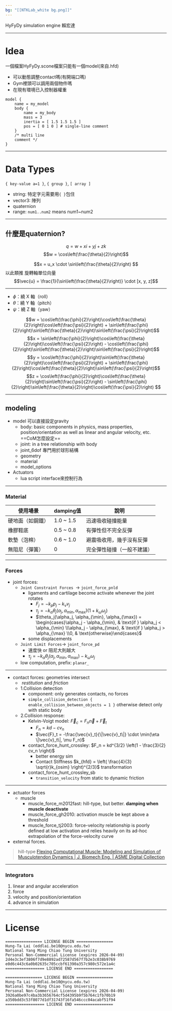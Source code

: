 ```yaml
---
bg: "[[NTKLab_white bg.png]]"
---
```

<style>
    .reveal {
        font-family: 'Times New Roman', '標楷體';
        font-size: 30px;
        text-align: left;
        color: black;
        background-size: cover;
        background-position: center;
    }
	.reveal h1,
	.reveal h2,
	.reveal h3,
	.reveal h4,
	.reveal h5,
	.reveal h6 {
	  font-family: 'Times New Roman', '標楷體';
	  color: black;
	  %%text-transform: lowercase%%;
	  text-transform: capitalize;
	}
	.with-border{
		border: 1px solid red;
	}
</style>
<grid drag="60 10" drop="-3 40">
HyFyDy simulation engine
<!-- element style="font-size: 35px;align: left; text-align: left;color: white"-->
</grid>

<grid drag="50 10" drop="40 70">
賴宏達
<!-- element style="font-size: 30px;align: right; text-align: right"-->
</grid>

<!-- slide bg="../NTKLab_white bg_cover_resize.png"-->

---
# Idea
一個檔案HyFyDy.scone檔案只能有一個model(來自.hfd)
- 可以動態調整contact嗎(有開端口嗎)
- Gym裡頭可以調用兩個物件嗎
- 在現有環境已入控制器權重

```
model {
    name = my_model 
    body {
        name = my_body
        mass = 3
        inertia = [ 1.5 1.5 1.5 ]
        pos = [ 0 1 0 ] # single-line comment
    }
    /* multi line
    comment */
}
```

---
# Data Types
`{ key-value a=1 }`, `{ group }`, `[ array ]`

- string: 特定字元需要用`{ }`包住
- vector3: 陣列
- quaternion
- range: `num1..num2` means num1~num2

---
## 什麼是quaternion?
$$q=w+xi+yj+zk$$
$$w = \cos\left(\frac{\theta}{2}\right)$$

$$x = u_x \cdot \sin\left(\frac{\theta}{2}\right)
$$
以此類推
旋轉軸單位向量
$$\vec{u} = \frac{1}{\sin\left(\frac{\theta}{2}\right)} \cdot [x, y, z]$$

---
- $\phi$：繞 X 軸（roll）
- $\theta$：繞 Y 軸（pitch）
- $\psi$：繞 Z 軸（yaw）

$$w = \cos\left(\frac{\phi}{2}\right)\cos\left(\frac{\theta}{2}\right)\cos\left(\frac{\psi}{2}\right) + \sin\left(\frac{\phi}{2}\right)\sin\left(\frac{\theta}{2}\right)\sin\left(\frac{\psi}{2}\right)$$
$$x = \sin\left(\frac{\phi}{2}\right)\cos\left(\frac{\theta}{2}\right)\cos\left(\frac{\psi}{2}\right) - \cos\left(\frac{\phi}{2}\right)\sin\left(\frac{\theta}{2}\right)\sin\left(\frac{\psi}{2}\right)$$
$$y = \cos\left(\frac{\phi}{2}\right)\sin\left(\frac{\theta}{2}\right)\cos\left(\frac{\psi}{2}\right) + \sin\left(\frac{\phi}{2}\right)\cos\left(\frac{\theta}{2}\right)\sin\left(\frac{\psi}{2}\right)$$
$$z = \cos\left(\frac{\phi}{2}\right)\cos\left(\frac{\theta}{2}\right)\sin\left(\frac{\psi}{2}\right) - \sin\left(\frac{\phi}{2}\right)\sin\left(\frac{\theta}{2}\right)\cos\left(\frac{\psi}{2}\right)
$$


---
## modeling
- model 可以直接設定gravity
	- body: basic components in physics, mass properties, position/orientation as well as linear and angular velocity, etc. ==CoM怎麼設定==
	- joint: in a tree relationship with body
	- joint_6dof 專門用於球形結構
	- geometry
	- material 
	- model_options
- Actuators
	- lua script interface來控制行為

---
### Material

| 使用場景     | damping值  | 說明            |
| -------- | --------- | ------------- |
| 硬地面（如鋼鐵） | 1.0 ~ 1.5 | 迅速吸收碰撞能量      |
| 橡膠鞋底     | 0.5 ~ 0.8 | 有彈性但不完全反彈     |
| 軟墊（泡棉）   | 0.6 ~ 1.0 | 避震吸收用，幾乎沒有反彈  |
| 無阻尼（彈簧）  | 0         | 完全彈性碰撞（一般不建議） |

---
### Forces
- joint forces: 
	- `Joint Constraint Forces `$\rightarrow$ `joint_force_pnld`
		- ligaments and cartilage become activate whenever the joint rotates
			- $F_j=-k_pp_j-k_vv_j$
			- $\tau_j = -k_\alpha \theta_j(\alpha_j, \alpha_{\min}, \alpha_{\max}) \left(1 + k_\omega \omega_j \right)$
			- $\theta_j(\alpha_j, \alpha_{\min}, \alpha_{\max}) = \begin{cases}\alpha_j - \alpha_{\min}, & \text{if } \alpha_j < \alpha_{\min} \\\alpha_j - \alpha_{\max}, & \text{if } \alpha_j > \alpha_{\max} \\0, & \text{otherwise}\end{cases}$
		- some displacements
	- `Joint Limit Forces`$\rightarrow$ `joint_force_pd`
		- 速度快 or 阻尼大則越大
		- $\tau_j = -k_\alpha \theta_j(\alpha_j, \alpha_{\min}, \alpha_{\max}) - k_\omega \omega_j$
	- low computation, prefix: `planar_`

---
- contact forces: geometries intersect
	-  _restitution_ and _friction_ 
	- 1.Collision detection 
		- component: only generates contacts, no forces
		- `simple_collision_detection { enable_collision_between_objects = 1 }` otherwise detect only with static body
	- 2.Collision response:
		- Kelvin-Voigt model: $\vec{F}_c = F_n \vec{n} + \vec{F}_t$
			- $F_n = kd - cv_n$
			- $\vec{F}_t = -\frac{\vec{v}_t}{\|\vec{v}_t\|} \cdot \min(\eta \|\vec{v}_t\|, \mu F_n)$
		- contact_force_hunt_crossley: $F_n = kd^{3/2} \left(1 - \frac{3}{2} cv_n \right)$
			- better energy sim
			- Contact Stiffness $k_{hfd} = \left( \frac{4}{3} \sqrt{r}k_{osim} \right)^{2/3}$ transformation
		- contact_force_hunt_crossley_sb
			- `transition_velocity` from static to dynamic friction

---
- actuator forces
	- muscle
		- muscle_force_m2012fast: hill-type, but better. **damping when muscle deactivate**
		- muscle_force_gh2010: activation muscle be kept above a threshold
		- muscle_force_tj2003: force-velocity relationship is poorly defined at low activation and relies heavily on its ad-hoc extrapolation of the force-velocity curve
- external forces.
>hill-type [Flexing Computational Muscle: Modeling and Simulation of Musculotendon Dynamics | J. Biomech Eng. | ASME Digital Collection](https://asmedigitalcollection.asme.org/biomechanical/article-abstract/135/2/021005/371394/Flexing-Computational-Muscle-Modeling-and?redirectedFrom=fulltext)

---
### Integrators
1. linear and angular acceleration
2. force
3. velocity and position/orientation
4. advance in simulation

---
# License
```
================ LICENSE BEGIN ================
Hung-Ta Lai (eddlai.be10@nycu.edu.tw)
National Yang Ming Chiao Tung University
Personal Non-Commercial License (expires 2026-04-09)
2d4e3c3ef3806f7d9e8892ad72587d567f7b2e3c038b9769
e0d6c443c6a0b02635c705ccbf61390a357c980c572e1a4c
================= LICENSE END =================
```

```
================ LICENSE BEGIN ================
Hung-Ta Lai (eddlai.be10@nycu.edu.tw)
National Yang Ming Chiao Tung University
Personal Non-Commercial License (expires 2026-04-09)
3926a0be97c4ba3b3656764cf5d4395b9f5b764c1fb70b19
a350bdd3c53f8077d1df31743f16fa546ccc04acabf51f94
================= LICENSE END =================
```